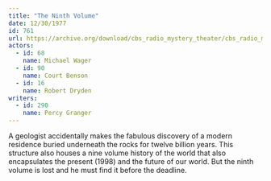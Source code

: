 ```yaml
---
title: "The Ninth Volume"
date: 12/30/1977
id: 761
url: https://archive.org/download/cbs_radio_mystery_theater/cbs_radio_mystery_theater-0751-0800.zip/cbs_radio_mystery_theater-0751-0800%2Fcbsrmt_0761_the_ninth_volume.mp3
actors:  
  - id: 68
    name: Michael Wager  
  - id: 90
    name: Court Benson  
  - id: 16
    name: Robert Dryden
writers:  
  - id: 290
    name: Percy Granger
---
```

A geologist accidentally makes the fabulous discovery of a modern residence buried underneath the rocks for twelve billion years. This structure also houses a nine volume history of the world that also encapsulates the present (1998) and the future of our world. But the ninth volume is lost and he must find it before the deadline.